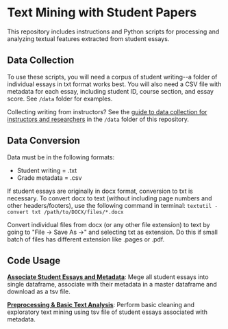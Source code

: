 # Text Mining with Student Papers
This repository includes instructions and Python scripts for processing and analyzing textual features extracted from student essays. 

## Data Collection
To use these scripts, you will need a corpus of student writing--a folder of individual essays in txt format works best. You will also need a CSV file with metadata for each essay, including student ID, course section, and essay score. See `/data` folder for examples.

Collecting writing from instructors? See the [guide to data collection for instructors and researchers](https://github.com/mkane968/Text-Mining-with-Student-Papers/blob/main/data/data_collection.md) in the `/data` folder of this repository.

## Data Conversion
Data must be in the following formats: 
* Student writing = .txt
* Grade metadata = .csv

If student essays are originally in docx format, conversion to txt is necessary. To convert docx to text (without including page numbers and other headers/footers), use the following command in terminal: `textutil -convert txt /path/to/DOCX/files/*.docx` 

Convert individual files from docx (or any other file extension) to text by going to "File -> Save As ->" and selecting txt as extension. Do this if small batch of files  has different extension like .pages or .pdf. 

## Code Usage
[**Associate Student Essays and Metadata**](https://github.com/mkane968/Text-Mining-with-Student-Papers/blob/main/notebooks/Associate_Student_Essays_%26_Metadata.ipynb): Mege all student essays into single dataframe, associate with their metadata in a master dataframe and download as a tsv file.

[**Preprocessing & Basic Text Analysis**](https://github.com/mkane968/Text-Mining-with-Student-Papers/blob/main/notebooks/Preprocessing_and_Basic_Text_Analysis.ipynb): Perform basic cleaning and exploratory text mining using tsv file of student essays associated with metadata. 
